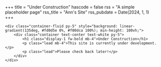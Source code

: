 +++
title = "Under Construction"
hascode = false
rss = "A simple placeholder page"
rss_title = "Ann's Site"
rss_pubdate = Date(2024, 1, 1)
+++

~~~
<div class="container-fluid py-5" style="background: linear-gradient(135deg, #fd0d5e 0%, #f00dca 100%); min-height: 100vh;">
    <div class="container text-center text-white py-5">
        <h1 class="display-1 fw-bold mb-4">Under Construction</h1>
        <p class="lead mb-4">This site is currently under development.</p>
        <p class="lead">Please check back later!</p>
    </div>
</div>
~~~
